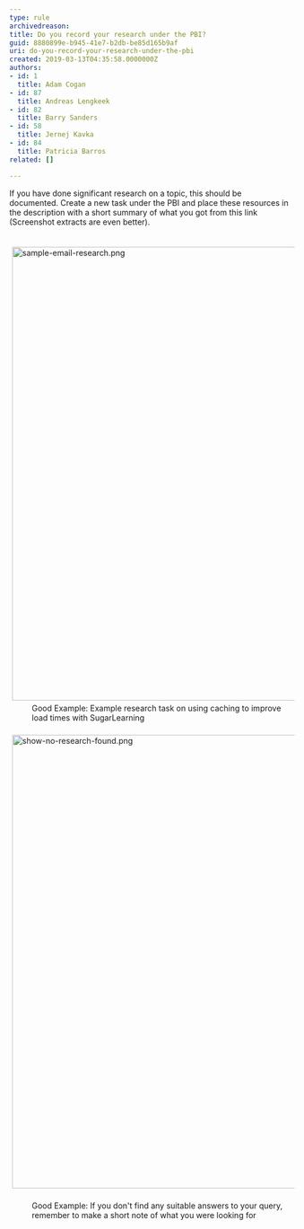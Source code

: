 ```yaml
---
type: rule
archivedreason: 
title: Do you record your research under the PBI?
guid: 8880899e-b945-41e7-b2db-be85d165b9af
uri: do-you-record-your-research-under-the-pbi
created: 2019-03-13T04:35:58.0000000Z
authors:
- id: 1
  title: Adam Cogan
- id: 87
  title: Andreas Lengkeek
- id: 82
  title: Barry Sanders
- id: 58
  title: Jernej Kavka
- id: 84
  title: Patricia Barros
related: []

---
```



If you have done significant research on a topic, this should be documented. Create a new task under the PBI and place these resources in the description with a short summary of what you got from this link (Screenshot extracts are even better).<br><div><br></div><div><img src="/SiteAssets/do-you-record-your-research-under-the-pbi/sample-email-research.png" alt="sample-email-research.png" style="margin&#58;5px;width&#58;808px;" /><br></div><dd class="ssw15-rteElement-FigureGood">​​Good Example&#58;&#160;Example research task on using caching to improve load times with SugarLearning<br></dd><div><br></div><img src="/SiteAssets/do-you-record-your-research-under-the-pbi/show-no-research-found.png" alt="show-no-research-found.png" style="margin&#58;5px;width&#58;808px;" />​<div><dd class="ssw15-rteElement-FigureGood">​Good Example&#58; If you don't find any suitable answers to your query, remember to make a short note of what you were looking for<br></dd><div><br></div></div>
<br><excerpt class='endintro'></excerpt><br>



